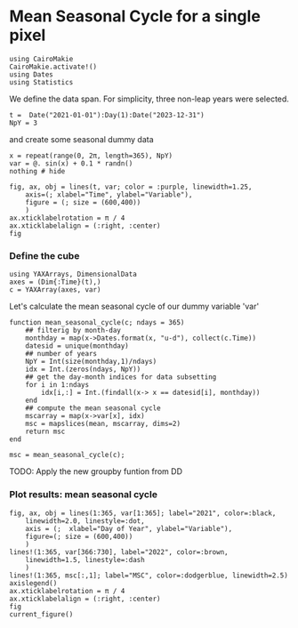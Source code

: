 # Mean Seasonal Cycle for a single pixel

````@example mean_season
using CairoMakie
CairoMakie.activate!()
using Dates
using Statistics
````

We define the data span. For simplicity, three non-leap years were selected.

````@example mean_season
t =  Date("2021-01-01"):Day(1):Date("2023-12-31")
NpY = 3
````
and create some seasonal dummy data

````@example mean_season
x = repeat(range(0, 2π, length=365), NpY)
var = @. sin(x) + 0.1 * randn()
nothing # hide
````


````@example mean_season
fig, ax, obj = lines(t, var; color = :purple, linewidth=1.25,
    axis=(; xlabel="Time", ylabel="Variable"),
    figure = (; size = (600,400))
    )
ax.xticklabelrotation = π / 4
ax.xticklabelalign = (:right, :center)
fig
````

### Define the cube

````@ansi mean_season
using YAXArrays, DimensionalData
axes = (Dim{:Time}(t),)
c = YAXArray(axes, var)
````

Let's calculate the mean seasonal cycle of our dummy variable 'var'

````@example mean_season
function mean_seasonal_cycle(c; ndays = 365)
    ## filterig by month-day
    monthday = map(x->Dates.format(x, "u-d"), collect(c.Time))
    datesid = unique(monthday)
    ## number of years
    NpY = Int(size(monthday,1)/ndays)
    idx = Int.(zeros(ndays, NpY))
    ## get the day-month indices for data subsetting
    for i in 1:ndays
        idx[i,:] = Int.(findall(x-> x == datesid[i], monthday))
    end
    ## compute the mean seasonal cycle
    mscarray = map(x->var[x], idx)
    msc = mapslices(mean, mscarray, dims=2)
    return msc
end

msc = mean_seasonal_cycle(c);
````

TODO: Apply the new groupby funtion from DD

### Plot results: mean seasonal cycle

````@example mean_season
fig, ax, obj = lines(1:365, var[1:365]; label="2021", color=:black,
    linewidth=2.0, linestyle=:dot,
    axis = (;  xlabel="Day of Year", ylabel="Variable"),
    figure=(; size = (600,400))
    )
lines!(1:365, var[366:730], label="2022", color=:brown,
    linewidth=1.5, linestyle=:dash
    )
lines!(1:365, msc[:,1]; label="MSC", color=:dodgerblue, linewidth=2.5)
axislegend()
ax.xticklabelrotation = π / 4
ax.xticklabelalign = (:right, :center)
fig
current_figure()
````
